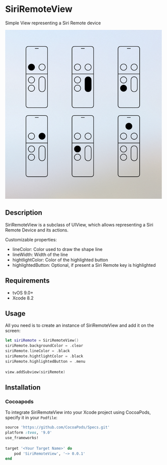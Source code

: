 # SiriRemoteView

Simple View representing a Siri Remote device

![](preview.png)

## Description

SiriRemoteView is a subclass of UIView, which allows representing a Siri Remote Device and its actions.

Customizable properties:

- lineColor: Color used to draw the shape line
- lineWidth: Width of the line
- hightlightColor: Color of the highlighted button
- highlightedButton: Optional, if present a Siri Remote key is highlighted


## Requirements

- tvOS 9.0+
- Xcode 8.2

## Usage

All you need is to create an instance of SiriRemoteView and add it on the screen:

```swift
let siriRemote = SiriRemoteView()
siriRemote.backgroundColor = .clear
siriRemote.lineColor = .black
siriRemote.hightlightColor = .black
siriRemote.highlightedButton = .menu

view.addSubview(siriRemote)
```

## Installation

### Cocoapods

To integrate SiriRemoteView into your Xcode project using CocoaPods, specify it in your `Podfile`:

```ruby
source 'https://github.com/CocoaPods/Specs.git'
platform :tvos, '9.0'
use_frameworks!

target '<Your Target Name>' do
    pod 'SiriRemoteView', '~> 0.0.1'
end
```
